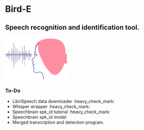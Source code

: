 
<h1>Bird-E</h1>
<h2> Speech recognition and identification tool. </h2>
<img src="birde_logo.png" alt="drawing" width="200"/>

<h3>To-Do</h3>
<ul>
    <li>
        LibriSpeech data downloader :heavy_check_mark:
    </li>
    <li>
        Whisper wrapper :heavy_check_mark:
    </li>
    <li>
        Speechbrain spk_id tutorial :heavy_check_mark:
    </li>
    <li>
        Speechbrain spk_id model
    </li>
    <li>
        Merged transcription and detection program.
    </li>
</ul>